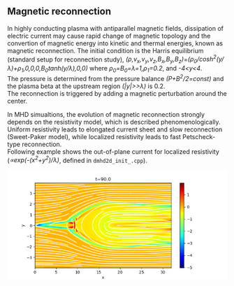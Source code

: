 ## Magnetic reconnection

In highly conducting plasma with antiparallel magnetic fields, dissipation of electric current may cause rapid change of magnetic topology and the convertion of magnetic energy into kinetic and thermal energies, known as magnetic reconnection.
The initial condition is the Harris equilibrium (standard setup for reconnection study), *(&rho;,v<sub>x</sub>,v<sub>y</sub>,v<sub>z</sub>,B<sub>x</sub>,B<sub>y</sub>,B<sub>z</sub>)*=*(&rho;<sub>0</sub>/cosh<sup>2</sup>(y/&lambda;)+&rho;<sub>1</sub>,0,0,0,B<sub>0</sub>tanh(y/&lambda;),0,0)* where *&rho;<sub>0</sub>=B<sub>0</sub>=&lambda;=1,&rho;<sub>1</sub>=0.2*, and *-4<y<4*.<br>
The pressure is determined from the pressure balance *(P+B<sup>2</sup>/2=const)* and the plasma beta at the upstream region *(|y|>>&lambda;)* is 0.2.<br>
The reconnection is triggered by adding a magnetic perturbation around the center.

In MHD simualtions, the evolution of magnetic reconnection strongly depends on the resistivity model, which is described phenomenologically.<br>
Uniform resistivity leads to elongated current sheet and slow reconnection (Sweet-Paker model), while localized resistivity leads to fast Petscheck-type reconnection.<br>
Following example shows the out-of-plane current for localized resistivity (*&propto;exp(-(x<sup>2</sup>+y<sup>2</sup>)/&lambda;)*, defined in `dmhd2d_init_.cpp`).

![MRX](../../imgs/MRX/Figure_1.png)
